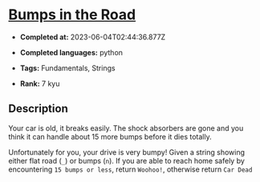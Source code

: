 # [Bumps in the Road](https://www.codewars.com/kata/57ed30dde7728215300005fa)

- **Completed at:** 2023-06-04T02:44:36.877Z

- **Completed languages:** python

- **Tags:** Fundamentals, Strings

- **Rank:** 7 kyu

## Description

Your car is old, it breaks easily. The shock absorbers are gone and you think it can handle about 15 more bumps before it dies totally.

Unfortunately for you, your drive is very bumpy! Given a string showing either flat road (`_`) or bumps (`n`). If you are able to reach home safely by encountering `15 bumps or less`, return `Woohoo!`, otherwise return `Car Dead`